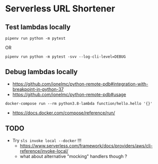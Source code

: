
# Serverless URL Shortener

## Test lambdas locally

```
pipenv run python -m pytest
```
OR
```
pipenv run python -m pytest -svv --log-cli-level=DEBUG
```

## Debug lambdas locally

- https://github.com/ionelmc/python-remote-pdb#integration-with-breakpoint-in-python-37
- https://github.com/ionelmc/python-remote-pdb#usage

```
docker-compose run --rm python3.8-lambda function/hello.hello '{}'
```

- https://docs.docker.com/compose/reference/run/

## TODO

- Try `sls invoke local --docker` !!!
  - https://www.serverless.com/framework/docs/providers/aws/cli-reference/invoke-local/
  - what about alternative "mocking" handlers though ?
